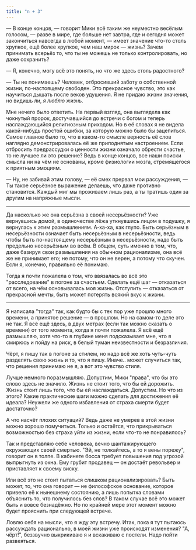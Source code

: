 ```yaml
---
title: "n + 3"
---
```


— В конце концов, — говорит Мики всё таким же неуместно весёлым голосом, — разве
в мире, где больше нет завтра, где и сегодня может закончиться навсегда в любой
момент, — имеет значение что-то столь хрупкое, ещё более хрупкое, чем наш мирок
— жизнь? Зачем принимать всерьёз то, что ты не можешь не только контролировать,
но даже сохранить?

— Я, конечно, могу всё это понять, но что же здесь столь радостного?

— Ты не понимаешь? Человек, отбросивший заботу о собственной жизни,
по-настоящему свободен. Это прекрасное чувство, это как научиться дышать после
веков удушения. Я не придаю жизни значения, но видишь ли, *я люблю жизнь*.

Мне нечего было ответить. На первый взгляд, она выглядела как чокнутый пророк,
достучавшийся до встречи с богом и теперь наслаждающийся религиозным
приходом. Но в её словах я не видела какой-нибудь простой ошибки, за которую
можно было бы зацепиться. Самое главное было то, что в каком-то смысле верность
её слов наглядно демонстрировалась её же приподнятым настроением. Если отбросить
предрассудки о ценности жизни означало обрести счастье, то не лучшее ли это
решение? Ведь в конце концов, все наши поиски смысла ни на чём не основаны,
кроме физиологии мозга, стремящегося к приятным эмоциям.

— Ну, не забивай этим голову, — её смех прервал мои рассуждения, — Ты такое
серьёзное выражение делаешь, что даже противно становится. Каждый миг мы
проживаем лишь раз, а ты тратишь один за другим на напряжные мысли.

***

Да насколько же она серьёзна в своей несерьёзности? Уже вернувшись домой, в
одиночестве лёжа уткнувшись лицом в подушку, я вернулась к этим
размышлениям. А-ха-ха, как глупо. Быть серьёзным в несерьёзности означает быть
несерьёзным в несерьёзности, ведь чтобы быть по-настоящему несерьёзным в
несерьёзности, надо быть предельно несерьёзным во всём. В общем, суть именно в
том, что, даже базируя свои размышления на обычном рационализме, она всё же не
принимает его; не потому, что он не верен, а потому что скучен. Если я, конечно,
правильно её понимаю.

Тогда я почти пожалела о том, что ввязалась во всё это "расследование" в погоне
за счастьем. Сделать ещё шаг — отказаться от всего, на чём основывалась моя
жизнь. Отступить — отказаться от прекрасной мечты, быть может потерять всякий
вкус к жизни.

***

Я написала "тогда" так, как будто бы с тех пор уже прошло много времени, а
принятое решение — в прошлом. Но на самом-то деле это не так. Я всё ещё здесь, в
двух метрах (если так можно сказать о времени) от того момента, когда я почти
пожалела. Я всё ещё размышляю, хотя что-то в глубине меня подсказывает мне, что
я смирюсь и пойду на риск, в белый туман неизвестности и безразличия.

Чёрт, я пишу так в погоне за стилем, но надо всё же хоть чуть-чуть разделять
свою жизнь и то, что я пишу. Иначе.. может случиться так, что решения принимаю
не я, а вот это чувство стиля.

Лучше немного поразмышляю. Допустим, Мики "права", что бы это слово здесь не
значило. Жизнь не стоит того, что бы ей дорожить. Жизнь стоит лишь того, что бы
ей наслаждаться. Допустим. Но что из этого? Какие практические шаги можно
сделать для достижения её идеала? Неужели же одного избавления от страха смерти
будет достаточно?

А что насчёт плохих ситуаций? Ведь даже не умерев в этой жизни можно хорошо
помучиться. Только и остаётся, что прикрываться возможностью без страха уйти из
жизни, если что-то не понравилось?

Так и представляю себе человека, вечно шантажирующего окружающих своей
смертью. "Эй, не толкайтесь, а то я вены порежу", говорит он в толпе. В кабинете
босса требует повышения под угрозой выпрыгнуть из окна. Ему грубит продавец — он
достаёт револьвер и приставляет к своему виску.

Или всё это не стоит пытаться слишком рационализировать? Быть может, то, что она
говорит — не философское основание, которое привело её к нынешнему состоянию, а
лишь попытка словами объяснить то, что получилось без слов? В таком случае всё
это может быть и вовсе безнадёжно. Но по крайней мере этот момент можно будет
прояснить при следующей встрече.

Ловлю себя на мысли, что я жду эту встречу. Итак, пока я тут пытаюсь рассуждать
рационально, в моей жизни уже происходят изменения? "А, чёрт!", беззвучно
выкрикиваю я и вскакиваю с постели. Надо пойти развеяться.
